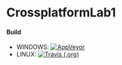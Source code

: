 # CrossplatformLab1
#### Build
* WINDOWS: [![AppVeyor](https://img.shields.io/appveyor/build/tuminskiy/CrossplatformLab3)](https://ci.appveyor.com/project/tuminskiy/crossplatformlab3)
* LINUX: [![Travis (.org)](https://img.shields.io/travis/tuminskiy/CrossplatformLab3)](https://travis-ci.org/github/tuminskiy/CrossplatformLab3/)
